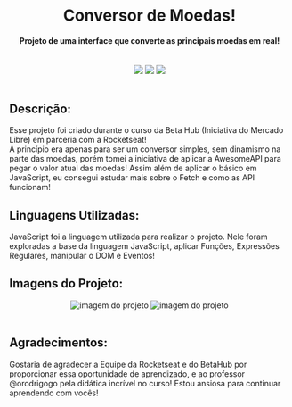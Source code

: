 <h1 align="center"> Conversor de Moedas!</h1>
<h4 align="center">Projeto de uma interface que converte as principais moedas em real!</h4>
<br>
<div align="center">
<img loading="lazy" src="http://img.shields.io/static/v1?label=LINGUAGEM&message=JAVASCRIPT&color=ffea00&style=for-the-badge"/>
<img loading="lazy" src="http://img.shields.io/static/v1?label=LINGUAGEM&message=HTML&color=d6621e&style=for-the-badge"/>
<img loading="lazy" src="http://img.shields.io/static/v1?label=LINGUAGEM&message=CSS&color=3d5fd9&style=for-the-badge"/>
</div>

<br>

<h2>Descrição:</h2>
 Esse projeto foi criado durante o curso da Beta Hub (Iniciativa do Mercado Libre) em parceria com a Rocketseat!<br>
 A princípio era apenas para ser um conversor simples, sem dinamismo na parte das moedas, porém tomei a iniciativa de aplicar a AwesomeAPI para pegar o valor atual das moedas!
 Assim além de aplicar o básico em JavaScript, eu consegui estudar mais sobre o Fetch e como as API funcionam!
<br>
 <h2>Linguagens Utilizadas:</h2>
 JavaScript foi a linguagem utilizada para realizar o projeto. Nele foram exploradas a base da linguagem JavaScript, aplicar Funções, Expressões Regulares, manipular o DOM e Eventos!
 <br>
 <h2>Imagens do Projeto:</h2>
 <div align="center">
  <img src="https://github.com/user-attachments/assets/3c328621-faf8-4a95-b145-f7036f46ff31" alt="imagem do projeto">
  <img src="https://github.com/user-attachments/assets/a67cf6ba-6b91-4dc5-920a-11137b26836a" alt="imagem do projeto">
 </div>
  
<br>
 <h2>Agradecimentos:</h2>
 <p>Gostaria de agradecer a Equipe da Rocketseat e do BetaHub por proporcionar essa oportunidade de aprendizado,
   e ao professor @orodrigogo pela didática incrível no curso! Estou ansiosa para continuar aprendendo com vocês!</p>

